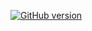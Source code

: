 [![GitHub version](https://badge.fury.io/gh/Naereen%2FStrapDown.js.svg)](https://github.com/kioshappyio/HTML-BUCIN.git)

